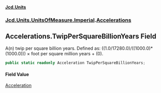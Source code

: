 #### [Jcd.Units](index.md 'index')
### [Jcd.Units.UnitsOfMeasure.Imperial](Jcd.Units.UnitsOfMeasure.Imperial.md 'Jcd.Units.UnitsOfMeasure.Imperial').[Accelerations](Accelerations.md 'Jcd.Units.UnitsOfMeasure.Imperial.Accelerations')

## Accelerations.TwipPerSquareBillionYears Field

A(n) twip per square billion years. Defined as: ((1.0/17280.0)/((1000.0)*(1000.0))) × foot per square million years + (0).

```csharp
public static readonly Acceleration TwipPerSquareBillionYears;
```

#### Field Value
[Acceleration](Acceleration.md 'Jcd.Units.UnitTypes.Acceleration')